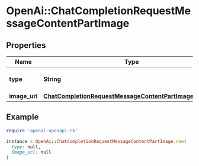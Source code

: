 # OpenAi::ChatCompletionRequestMessageContentPartImage

## Properties

| Name | Type | Description | Notes |
| ---- | ---- | ----------- | ----- |
| **type** | **String** | The type of the content part. |  |
| **image_url** | [**ChatCompletionRequestMessageContentPartImageImageUrl**](ChatCompletionRequestMessageContentPartImageImageUrl.md) |  |  |

## Example

```ruby
require 'openai-openapi-rb'

instance = OpenAi::ChatCompletionRequestMessageContentPartImage.new(
  type: null,
  image_url: null
)
```


